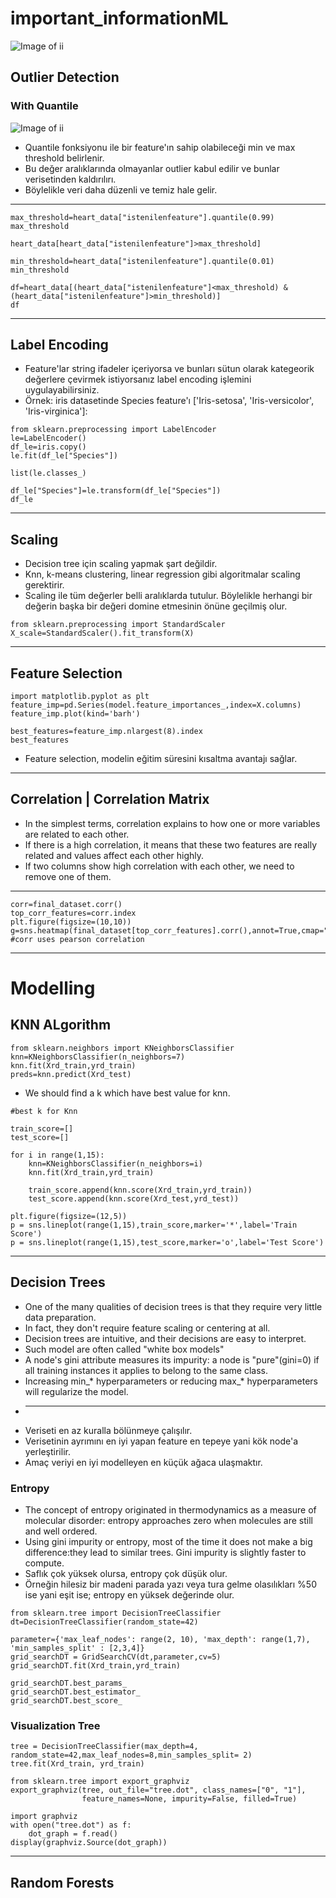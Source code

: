 # important_informationML
![Image of ii](http://educationprofessional.info/wp-content/uploads/2020/04/important-update.jpg)

## Outlier Detection

### With Quantile
![Image of ii](https://naysan.ca/wp-content/uploads/2020/06/box_plot_ref_needed.png)

- Quantile fonksiyonu ile bir feature'ın sahip olabileceği min ve max threshold belirlenir.
- Bu değer aralıklarında olmayanlar outlier kabul edilir ve bunlar verisetinden kaldırılırı. 
- Böylelikle veri daha düzenli ve temiz hale gelir.
---
```
max_threshold=heart_data["istenilenfeature"].quantile(0.99)
max_threshold
```
```
heart_data[heart_data["istenilenfeature"]>max_threshold]
```
```
min_threshold=heart_data["istenilenfeature"].quantile(0.01)
min_threshold
```
```
df=heart_data[(heart_data["istenilenfeature"]<max_threshold) & (heart_data["istenilenfeature"]>min_threshold)]
df
```
---
## Label Encoding
- Feature'lar string ifadeler içeriyorsa ve bunları sütun olarak kategeorik değerlere çevirmek istiyorsanız label encoding işlemini uygulayabilirsiniz.
- Örnek: iris datasetinde Species feature'ı ['Iris-setosa', 'Iris-versicolor', 'Iris-virginica']:
```
from sklearn.preprocessing import LabelEncoder
le=LabelEncoder()
df_le=iris.copy()
le.fit(df_le["Species"])
```
```
list(le.classes_)
```
```
df_le["Species"]=le.transform(df_le["Species"])
df_le
```
---
## Scaling

- Decision tree için scaling yapmak şart değildir.
- Knn, k-means clustering, linear regression gibi algoritmalar scaling gerektirir.
- Scaling ile tüm değerler belli aralıklarda tutulur. Böylelikle herhangi bir değerin başka bir değeri domine etmesinin önüne geçilmiş olur.
```
from sklearn.preprocessing import StandardScaler
X_scale=StandardScaler().fit_transform(X)
```
---
## Feature Selection
```
import matplotlib.pyplot as plt
feature_imp=pd.Series(model.feature_importances_,index=X.columns)
feature_imp.plot(kind='barh')

best_features=feature_imp.nlargest(8).index
best_features
```
- Feature selection, modelin eğitim süresini kısaltma avantajı sağlar.
---
## Correlation | Correlation Matrix

- In the simplest terms, correlation explains to how one or more variables are related to each other. 
- If there is a high correlation, it means that these two features are really related and values affect each other highly.
- If two columns show high correlation with each other, we need to remove one of them.
---
 ```
 corr=final_dataset.corr()
top_corr_features=corr.index
plt.figure(figsize=(10,10))
g=sns.heatmap(final_dataset[top_corr_features].corr(),annot=True,cmap="RdYlGn")
#corr uses pearson correlation
```
---
# Modelling
## KNN ALgorithm
```
from sklearn.neighbors import KNeighborsClassifier
knn=KNeighborsClassifier(n_neighbors=7)
knn.fit(Xrd_train,yrd_train)
preds=knn.predict(Xrd_test)
```
- We should find a k which have best value for knn.
```
#best k for Knn

train_score=[]
test_score=[]

for i in range(1,15):
    knn=KNeighborsClassifier(n_neighbors=i)
    knn.fit(Xrd_train,yrd_train)
    
    train_score.append(knn.score(Xrd_train,yrd_train))
    test_score.append(knn.score(Xrd_test,yrd_test))
```
```
plt.figure(figsize=(12,5))
p = sns.lineplot(range(1,15),train_score,marker='*',label='Train Score')
p = sns.lineplot(range(1,15),test_score,marker='o',label='Test Score')
```
---
## Decision Trees
- One of the many qualities of decision trees is that they require very little data preparation.
- In fact, they don't require feature scaling or centering at all.
- Decision trees are intuitive, and their decisions are easy to interpret.
- Such model are often called "white box models"
- A node's gini attribute measures its impurity: a node is "pure"(gini=0) if all training instances it applies to belong to the same class.
- Increasing min_* hyperparameters or reducing max_* hyperparameters will regularize the model.
- ************************************************************************************************
- Veriseti en az kuralla bölünmeye çalışılır.
- Verisetinin ayrımını en iyi yapan feature en tepeye yani kök node'a yerleştirilir.
- Amaç veriyi en iyi modelleyen en küçük ağaca ulaşmaktır.
### Entropy
- The concept of entropy originated in thermodynamics as a measure of molecular disorder: entropy approaches zero when molecules are still and well ordered.
- Using gini impurity or entropy, most of the time it does not make a big difference:they lead to similar trees. Gini impurity is slightly faster to compute.
- Saflık çok yüksek olursa, entropy çok düşük olur.
- Örneğin hilesiz bir madeni parada yazı veya tura gelme olasılıkları %50 ise yani eşit ise; entropy en yüksek değerinde olur.
```
from sklearn.tree import DecisionTreeClassifier
dt=DecisionTreeClassifier(random_state=42)
```
```
parameter={'max_leaf_nodes': range(2, 10), 'max_depth': range(1,7), 'min_samples_split' : [2,3,4]}
grid_searchDT = GridSearchCV(dt,parameter,cv=5)
grid_searchDT.fit(Xrd_train,yrd_train) 

grid_searchDT.best_params_
grid_searchDT.best_estimator_
grid_searchDT.best_score_

```
### Visualization Tree
```
tree = DecisionTreeClassifier(max_depth=4, random_state=42,max_leaf_nodes=8,min_samples_split= 2)
tree.fit(Xrd_train, yrd_train)

from sklearn.tree import export_graphviz
export_graphviz(tree, out_file="tree.dot", class_names=["0", "1"],
                feature_names=None, impurity=False, filled=True)
                
import graphviz
with open("tree.dot") as f:
    dot_graph = f.read()
display(graphviz.Source(dot_graph))
```
---
## Random Forests





